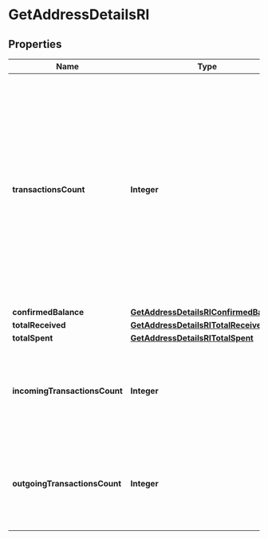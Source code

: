 

# GetAddressDetailsRI


## Properties

Name | Type | Description | Notes
------------ | ------------- | ------------- | -------------
**transactionsCount** | **Integer** | Represents the total number of confirmed coins transactions for this address, both incoming and outgoing. Applies for coins only **and not** tokens transfers e.g. for Ethereum. &#x60;transactionsCount&#x60; could result as less than incoming and outgoing transactions put together (e.g. in Bitcoin), due to the fact that one and the same address could be in senders and receivers addresses. | 
**confirmedBalance** | [**GetAddressDetailsRIConfirmedBalance**](GetAddressDetailsRIConfirmedBalance.md) |  | 
**totalReceived** | [**GetAddressDetailsRITotalReceived**](GetAddressDetailsRITotalReceived.md) |  | 
**totalSpent** | [**GetAddressDetailsRITotalSpent**](GetAddressDetailsRITotalSpent.md) |  | 
**incomingTransactionsCount** | **Integer** | Defines the count of all confirmed incoming transactions from the address for coins. This applies to **coins** only, **not** to tokens transfers e.g. for Ethereum. | 
**outgoingTransactionsCount** | **Integer** | Defines the count of all confirmed outgoing transactions from the address for coins. This applies to **coins** only, **not** to tokens transfers e.g. for Ethereum. | 



